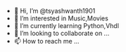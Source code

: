 - 👋 Hi, I’m @tsyashwanth1901
- 👀 I’m interested in Music,Movies
- 🌱 I’m currently learning Python,Vhdl
- 💞️ I’m looking to collaborate on ...
- 📫 How to reach me ...

<!---
tsyashwanth1901/tsyashwanth1901 is a ✨ special ✨ repository because its `README.md` (this file) appears on your GitHub profile.
You can click the Preview link to take a look at your changes.
--->
